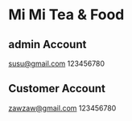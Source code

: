 





# Mi Mi Tea & Food

## admin Account
susu@gmail.com
123456780

## Customer Account
zawzaw@gmail.com
123456780

# 
